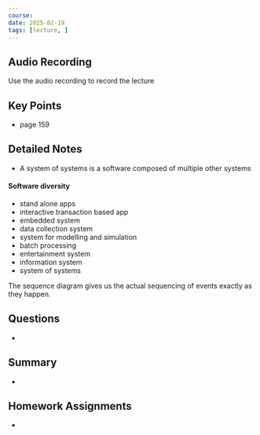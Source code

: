 ```yaml
---
course: 
date: 2025-02-19
tags: [lecture, ]
---
```


## Audio Recording

Use the audio recording to record the lecture

## Key Points
- page 159

## Detailed Notes

- A system of systems is a software composed of multiple other systems 

#### Software diversity
- stand alone apps
- interactive transaction based app
- embedded system
- data collection system
- system for modelling and simulation 
- batch processing 
- entertainment system
- information system
- system of systems

The sequence diagram gives us the actual sequencing of events exactly as they happen.



## Questions
- 

## Summary
- 

## Homework Assignments
-